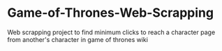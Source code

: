 # Game-of-Thrones-Web-Scrapping
Web scrapping project to find minimum clicks to reach a character page from another's character in game of thrones wiki
